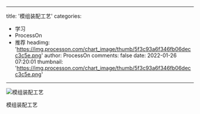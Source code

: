 
---
title: '模组装配工艺'
categories: 
 - 学习
 - ProcessOn
 - 推荐
headimg: 'https://img.processon.com/chart_image/thumb/5f3c93a6f346fb06decc3c5e.png'
author: ProcessOn
comments: false
date: 2022-01-26 07:20:01
thumbnail: 'https://img.processon.com/chart_image/thumb/5f3c93a6f346fb06decc3c5e.png'
---

<div>   
<img class="thumb" alt="模组装配工艺" src="https://img.processon.com/chart_image/thumb/5f3c93a6f346fb06decc3c5e.png" referrerpolicy="no-referrer">
<p>模组装配工艺</p>  
</div>
            